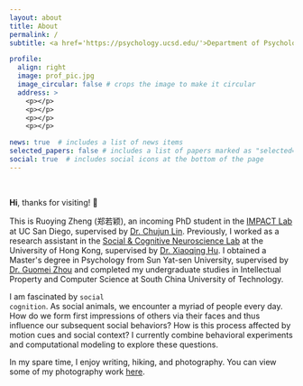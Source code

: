 ```yaml
---
layout: about
title: About
permalink: /
subtitle: <a href='https://psychology.ucsd.edu/'>Department of Psychology, UC San Diego</a>. r7zheng@ucsd.edu

profile:
  align: right
  image: prof_pic.jpg
  image_circular: false # crops the image to make it circular
  address: >
    <p></p>
    <p></p>
    <p></p>
    <p></p>

news: true  # includes a list of news items
selected_papers: false # includes a list of papers marked as "selected={true}"
social: true  # includes social icons at the bottom of the page
---
```


<br>

<strong>Hi</strong>, thanks for visiting! 👋

This is Ruoying Zheng (郑若颖), an incoming PhD student in the <a href="https://impactlab-ucsd.github.io/" target="_blank">IMPACT Lab</a> at UC San Diego, supervised by <a href="https://scholar.google.com/citations?user=jOyTedwAAAAJ&hl=en" target="_blank">Dr. Chujun Lin</a>. Previously, I worked as a research assistant in the <a href="https://www.psychology.hku.hk/scnlab/home.html" target="_blank"> Social & Cognitive Neuroscience Lab</a> at the University of Hong Kong, supervised by <a href="https://scholar.google.com/citations?user=SxV9Em8AAAAJ&hl=en&oi=ao"  target="_blank">Dr. Xiaoqing Hu</a>. I obtained a Master's degree in Psychology from Sun Yat-sen University, supervised by <a href="https://scholar.google.com/citations?user=4enh0nMAAAAJ&hl=en&oi=ao" target="_blank">Dr. Guomei Zhou</a> and completed my undergraduate studies in Intellectual Property and Computer Science at South China University of Technology.

I am fascinated by <code class="language-plaintext highlighter-rouge">social cognition</code>. As social animals, we encounter a myriad of people every day. How do we form first impressions of others via their faces and thus influence our subsequent social behaviors? How is this process affected by motion cues and social context? I currently combine behavioral experiments and computational modeling to explore these questions.

In my spare time, I enjoy writing, hiking, and photography. You can view some of my photography work <a href="https://ruoyingzheng.github.io/Miscellany/gallery-index" target="_blank">here</a>.

<br>
